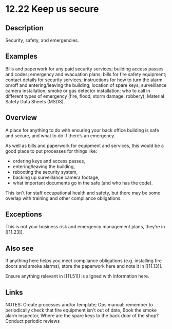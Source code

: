 # 12.22 Keep us secure

## Description

Security, safety, and emergencies.

## Examples

Bills and paperwork for any paid security services; building access passes and codes; emergency and evacuation plans; bills for fire safety equipment; contact details for security services; instructions for how to turn the alarm on/off and entering/leaving the building; location of spare keys; surveillance camera installation; smoke or gas detector installation; who to call in different types of emergency (fire, flood, storm damage, robbery); Material Safety Data Sheets (MSDS).

## Overview

A place for anything to do with ensuring your back office building is safe and secure, and what to do if there’s an emergency.

As well as bills and paperwork for equipment and services, this would be a good place to put processes for things like:

- ordering keys and access passes,
- entering/leaving the building,
- rebooting the security system,
- backing up surveillance camera footage,
- what important documents go in the safe (and who has the code).

This isn't for staff occupational health and safety, but there may be some overlap with training and other compliance obligations.

## Exceptions

This is not your business risk and emergency management plans, they’re in [[11.23]].

## Also see

If anything here helps you meet compliance obligations (e.g. installing fire doors and smoke alarms), store the paperwork here and note it in [[11.13]].

Ensure anything relevant in [[11.51]] is aligned with information here.

## Links

NOTES:
Create processes and/or template;
Ops manual: remember to periodically check that fire equipment isn't out of date, Book the smoke alarm inspector, Where are the spare keys to the back door of the shop? Conduct periodic reviews
